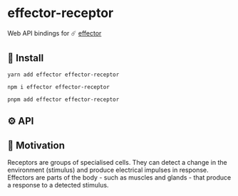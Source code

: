 # effector-receptor

Web API bindings for ☄️ [effector](https://github.com/effector/effector)

## 💾 Install

```shell
yarn add effector effector-receptor
```

```shell
npm i effector effector-receptor
```

```shell
pnpm add effector effector-receptor
```

## ⚙️ API

## 🧠 Motivation

Receptors are groups of specialised cells. They can detect a change in the environment (stimulus) and produce electrical impulses in response. Effectors are parts of the body - such as muscles and glands - that produce a response to a detected stimulus.
